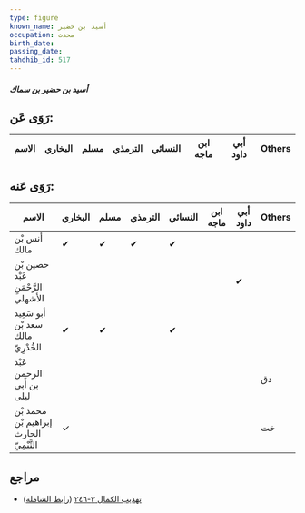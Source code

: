 ```yaml
---
type: figure
known_name: أسيد بن حضير
occupation: محدث
birth_date:
passing_date:
tahdhib_id: 517
---
```

##### أسيد بن حضير بن سماك

## رَوَى عَن:
| الاسم | البخاري | مسلم | الترمذي | النسائي | ابن ماجه | أبي داود | Others |
| ----- | ------- | ---- | ------- | ------- | -------- | -------- | ------ |
## رَوَى عَنه:
| الاسم                                   | البخاري | مسلم | الترمذي | النسائي | ابن ماجه | أبي داود | Others |
| --------------------------------------- | ------- | ---- | ------- | ------- | -------- | -------- | ------ |
| أنس بْن مالك                            | ✔       | ✔    | ✔       | ✔       |          |          |        |
| حصين بْن عَبْد الرَّحْمَنِ الأشهلي      |         |      |         |         |          | ✔        |        |
| أبو سَعِيد سعد بْن مالك الخُدْرِيّ      | ✔       | ✔    |         | ✔       |          |          |        |
| عَبْد الرحمن بن أَبي ليلى               |         |      |         |         |          |          | دق     |
| محمد بْن إبراهيم بْن الحارث التَّيْمِيّ | ✓       |      |         |         |          |          | خت     |
## مراجع
- [تهذيب الكمال ٣-٢٤٦](obsidian://open?vault=Tahdhib-al-Kamal&file=Figures/٥١٧-أسيد%20بن%20حضير%20بن%20سماك) ([رابط الشاملة](https://shamela.ws/book/3722/1260))